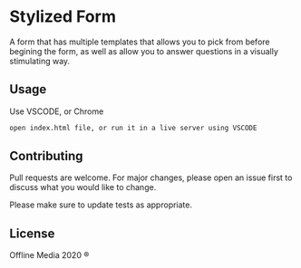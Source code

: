 
# Stylized Form

A form that has multiple templates that allows you to pick from before begining the form, as well as allow you to answer
questions in a visually stimulating way.

## Usage

Use VSCODE, or Chrome

```bash
open index.html file, or run it in a live server using VSCODE
```

## Contributing
Pull requests are welcome. For major changes, please open an issue first to discuss what you would like to change.

Please make sure to update tests as appropriate.

## License
Offline Media 2020 ®
